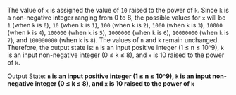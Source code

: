 The value of `x` is assigned the value of `10` raised to the power of `k`. Since `k` is a non-negative integer ranging from 0 to 8, the possible values for `x` will be `1` (when `k` is `0`), `10` (when `k` is `1`), `100` (when `k` is `2`), `1000` (when `k` is `3`), `10000` (when `k` is `4`), `100000` (when `k` is `5`), `1000000` (when `k` is `6`), `10000000` (when `k` is `7`), and `100000000` (when `k` is `8`). The values of `n` and `k` remain unchanged. Therefore, the output state is: `n` is an input positive integer (1 ≤ n ≤ 10^9), `k` is an input non-negative integer (0 ≤ k ≤ 8), and `x` is 10 raised to the power of `k`.

Output State: **`n` is an input positive integer (1 ≤ n ≤ 10^9), `k` is an input non-negative integer (0 ≤ k ≤ 8), and `x` is 10 raised to the power of `k`**